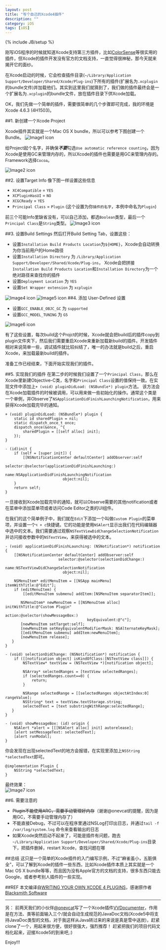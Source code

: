 ```yaml
---
layout: post
title: "写个自己的Xcode4插件"
description: ""
category: iOS
tags: [iOS]
---
```

{% include JB/setup %}

刚写iOS程序的时候就知道Xcode支持第三方插件，比如[ColorSense](https://github.com/omz/ColorSense-for-Xcode)等很实用的插件，但Xcode的插件开发没有官方的文档支持，一直觉得很神秘，那今天就来揭开它的面纱。

在Xcode启动的时候，它会检查插件目录(`~/Library/Application Support/Developer/Shared/Xcode/Plug-ins`)下所有的插件(扩展名为`.xcplugin`的bundle文件)并加载他们。其实到这里我们就猜到了，我们做的插件最终会是一个扩展名为`.xcplugin`的bundle文件，放在插件目录下供Xcode加载。

OK，我们先做一个简单的插件，需要很简单的几个步骤即可完成，我的环境是Xcode 4.6.3 (4H1503)。

##1. 新创建一个Xcode Project

Xcode插件其实就是一个Mac OS X bundle，所以可以参考下图创建一个Bundle。
![Image1 icon](/assets/resources/xcode_plugin_1.png)

给Project起个名字，并确保***不要***勾选`Use automatic reference counting`，因为Xcode是使用GC来管理内存的，所以Xcode的插件也需要是用GC来管理内存的。Framework选择`Cocoa`。

![Image2 icon](/assets/resources/xcode_plugin_2.png)


##2. 设置Target Info
像下图一样设置这些信息

* `XC4Compatible` = `YES`
* `XCPluginHasUI` = `NO`
* `XCGCReady` = `YES`
* `Principal Class` = `Plugin`  (这个设置为你`插件的名字`，本例中命名为`Plugin`)

前三个可能Info里缺省没有，可以自己添加，都选`Boolean`类型，最后一个`Principal Class`是`String`类型。
![Image3 icon](/assets/resources/xcode_plugin_3.png)

##3. 设置Build Settings
然后打开Build Setting Tab，设置这些：

* 设置`Installation Build Products Location`为`${HOME}`，Xcode会自动转换为你当前用户的Home路径
* 设置`Installation Directory` 为 `/Library/Application Support/Developer/Shared/Xcode/Plug-ins`， Xcode会把拼接`Installation Build Products Location`和`Installation Directory`为一个绝对路径来查找你的插件
* 设置`Deployment Location` 为 `YES`
* 设置`Set Wrapper extension` 为 `xcplugin`

![Image4 icon](/assets/resources/xcode_plugin_4.png)
![Image5 icon](/assets/resources/xcode_plugin_5.png)
##4. 添加 User-Defined 设置

* 设置`GCC_ENABLE_OBJC_GC` 为 `supported`
* 设置`GCC_MODEL_TUNING` 为 `G5`

![Image6 icon](/assets/resources/xcode_plugin_6.png)

有了这些设置，每次build这个Projct的时候，Xcode就会把build后的插件copy到plugin文件夹下，然后我们需要重启Xcode来重新加载新build的插件。开发插件相对来说简单一些，调试插件就比较纠结了，唯一的办法就是build之后，重启Xcode，来加载最新build的插件。

准备工作已经结束，下面开始实现我们的插件。

##5. 实现我们的插件
在第二步的时候我们设置了一个`Principal Class`，那么在Xcode里新建Objective-C类，名字和`Principal Class`设置的值保持一致。在实现文件中添加上`+ (void) pluginDidLoad: (NSBundle*) plugin`方法。 该方法会在Xcode加载插件的时候被调用，可以用来做一些初始化的操作。通常这个类是一个单例，并Observe了`NSApplicationDidFinishLaunchingNotification`，用来获得Xcode加载完毕的通知。

	+ (void) pluginDidLoad: (NSBundle*) plugin {
		static id sharedPlugin = nil;
		static dispatch_once_t once;
		dispatch_once(&once, ^{
			sharedPlugin = [[self alloc] init];
		});
	}
	
	- (id)init {
		if (self = [super init]) {
			[[NSNotificationCenter defaultCenter] addObserver:self 
	                        selector:@selector(applicationDidFinishLaunching:) 
	                            name:NSApplicationDidFinishLaunchingNotification 
	                          object:nil];
		}
		return self;
	}


一旦接收到Xcode加载完毕的通知，就可以Observe需要的其他notification或者在菜单中添加菜单项或者访问Code Editor之类的UI组件。

在我们的这个简单例子中，我们就在`Edit`下添加一个叫做`Custom Plugin`的菜单项，并设置一个`⌥ + c`快捷键。它的功能是使用`NSAlert`显示出我们在代码编辑器中选中的文本。我们需要通过观察`NSTextViewDidChangeSelectionNotification`并访问接收参数中的`NSTextView`，来获得被选中的文本。

	- (void) applicationDidFinishLaunching: (NSNotification*) notification {
	    [[NSNotificationCenter defaultCenter] addObserver:self 
	                        selector:@selector(selectionDidChange:) 
	                            name:NSTextViewDidChangeSelectionNotification 
	                          object:nil];
	
	    NSMenuItem* editMenuItem = [[NSApp mainMenu] itemWithTitle:@"Edit"];
	    if (editMenuItem) {
	        [[editMenuItem submenu] addItem:[NSMenuItem separatorItem]];
	
	       NSMenuItem* newMenuItem = [[NSMenuItem alloc] initWithTitle:@"Custom Plugin" 
	                                            action:@selector(showMessageBox:) 
	                                     keyEquivalent:@"c"];
	       [newMenuItem setTarget:self];
	       [newMenuItem setKeyEquivalentModifierMask: NSAlternateKeyMask];
	       [[editMenuItem submenu] addItem:newMenuItem];
	       [newMenuItem release];
	   }
	}
	
	- (void) selectionDidChange: (NSNotification*) notification {
	    if ([[notification object] isKindOfClass:[NSTextView class]]) {
	        NSTextView* textView = (NSTextView *)[notification object];
	
	        NSArray* selectedRanges = [textView selectedRanges];
	        if (selectedRanges.count==0) {
	            return;
	        }
	
	        NSRange selectedRange = [[selectedRanges objectAtIndex:0] rangeValue];
	        NSString* text = textView.textStorage.string;
	        selectedText = [text substringWithRange:selectedRange];
	   }
	}
	
	- (void) showMessageBox: (id) origin {
	    NSAlert *alert = [[[NSAlert alloc] init] autorelease];
	    [alert setMessageText: selectedText];
	    [alert runModal];
	}

你会发现在出现selectedText的地方会报错，在实现里添加上`NSString *selectedText`即可。

	@implementation Plugin {
	    NSString *selectedText;
	}

最终效果：  
![Image7 icon](/assets/resources/xcode_plugin_7.png)


##6. 需要注意的
* ~~Plugin不能使用ARC，需要手动管理好内存~~（谢谢@onevcat的提醒，因为是用GC，不需要手动管理内存了）
* 不能直接Debug，不过可以在程序里通过NSLog打印出日志，并通过`tail -f /var/log/system.log`	命令来查看输出的日志
* 如果Xcode突然启动不起来了，可能是插件有问题，跑去`~/Library/Application Support/Developer/Shared/Xcode/Plug-ins`目录下，把插件删掉，restart Xcode，查找问题在哪

##总结
这只是一个简单的Xcode插件的入门编写示例，不过“麻雀虽小，五脏俱全”，可以了解到Xcode的插件一些东西，比如Xcode插件本质上其实就是一个Mac OS X bundle等等，而且因为没有Apple官方的文档的支持，很多东西只能去Google，或者参考别人插件的一些实现。


##REF
本文编译自[WRITING YOUR OWN XCODE 4 PLUGINS](http://blacksmithsoftware.com/blog/2012/11/19/writing-your-own-xcode4-plugins)，感谢原作者[Blacksmith Software](http://twitter.com/#!/BlacksmithSW)

---

另：
前两天我们的小伙伴[@onevcat](http://weibo.com/onevcat)写了一个Xcode插件[VVDocumenter](https://github.com/onevcat/VVDocumenter-Xcode?source=c)，作用是在方法、类等前面输入三个/就会自动生成规范的JavaDoc文档(Xcode5中将支持JavaDoc类型的文档，对于我这样从Java转过来的来说是真是雪中送炭)，赶紧clone了一个，用起来很方便，很好很强大，强烈推荐！ 赶紧把我们的项目代码文档化起来，迎接Xcode5的到来吧,:)


Enjoy!!!


